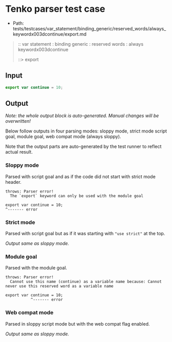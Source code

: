 # Tenko parser test case

- Path: tests/testcases/var_statement/binding_generic/reserved_words/always_keywordx003dcontinue/export.md

> :: var statement : binding generic : reserved words : always keywordx003dcontinue
>
> ::> export

## Input

`````js
export var continue = 10;
`````

## Output

_Note: the whole output block is auto-generated. Manual changes will be overwritten!_

Below follow outputs in four parsing modes: sloppy mode, strict mode script goal, module goal, web compat mode (always sloppy).

Note that the output parts are auto-generated by the test runner to reflect actual result.

### Sloppy mode

Parsed with script goal and as if the code did not start with strict mode header.

`````
throws: Parser error!
  The `export` keyword can only be used with the module goal

export var continue = 10;
^------- error
`````

### Strict mode

Parsed with script goal but as if it was starting with `"use strict"` at the top.

_Output same as sloppy mode._

### Module goal

Parsed with the module goal.

`````
throws: Parser error!
  Cannot use this name (continue) as a variable name because: Cannot never use this reserved word as a variable name

export var continue = 10;
           ^------- error
`````


### Web compat mode

Parsed in sloppy script mode but with the web compat flag enabled.

_Output same as sloppy mode._
